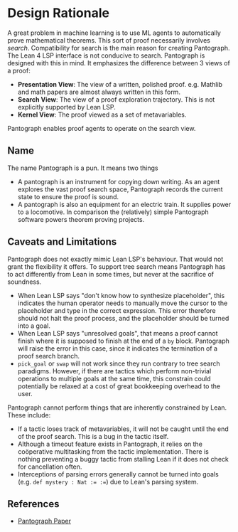 # Design Rationale

A great problem in machine learning is to use ML agents to automatically prove
mathematical theorems. This sort of proof necessarily involves *search*.
Compatibility for search is the main reason for creating Pantograph.  The Lean 4
LSP interface is not conducive to search. Pantograph is designed with this in
mind. It emphasizes the difference between 3 views of a proof:

- **Presentation View**: The view of a written, polished proof. e.g. Mathlib and
  math papers are almost always written in this form.
- **Search View**: The view of a proof exploration trajectory. This is not
  explicitly supported by Lean LSP.
- **Kernel View**: The proof viewed as a set of metavariables.

Pantograph enables proof agents to operate on the search view.

## Name

The name Pantograph is a pun. It means two things
- A pantograph is an instrument for copying down writing. As an agent explores
  the vast proof search space, Pantograph records the current state to ensure
  the proof is sound.
- A pantograph is also an equipment for an electric train. It supplies power to
  a locomotive. In comparison the (relatively) simple Pantograph software powers
  theorem proving projects.

## Caveats and Limitations

Pantograph does not exactly mimic Lean LSP's behaviour. That would not grant the
flexibility it offers.  To support tree search means Pantograph has to act
differently from Lean in some times, but never at the sacrifice of soundness.

- When Lean LSP says "don't know how to synthesize placeholder", this indicates
  the human operator needs to manually move the cursor to the placeholder and
  type in the correct expression. This error therefore should not halt the proof
  process, and the placeholder should be turned into a goal.
- When Lean LSP says "unresolved goals", that means a proof cannot finish where
  it is supposed to finish at the end of a `by` block. Pantograph will raise the
  error in this case, since it indicates the termination of a proof search branch.
- `pick_goal` or `swap` will not work since they run contrary to tree search
  paradigms. However, if there are tactics which perform non-trivial operations
  to multiple goals at the same time, this constrain could potentially be
  relaxed at a cost of great bookkeeping overhead to the user.

Pantograph cannot perform things that are inherently constrained by Lean. These
include:

- If a tactic loses track of metavariables, it will not be caught until the end
  of the proof search. This is a bug in the tactic itself.
- Although a timeout feature exists in Pantograph, it relies on the coöperative
  multitasking from the tactic implementation. There is nothing preventing a
  buggy tactic from stalling Lean if it does not check for cancellation often.
- Interceptions of parsing errors generally cannot be turned into goals (e.g.
  `def mystery : Nat := :=`) due to Lean's parsing system.

## References

* [Pantograph Paper](https://arxiv.org/abs/2410.16429)

